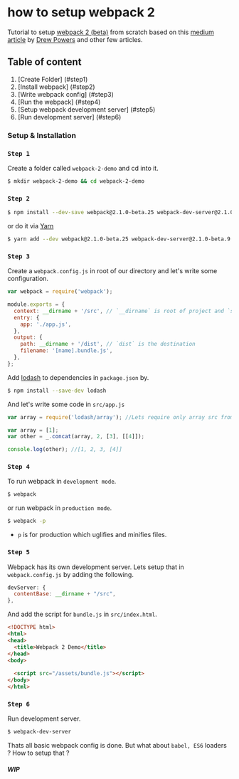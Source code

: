 # how to setup webpack 2

Tutorial to setup [webpack 2 (beta)](https://webpack.github.io/docs/roadmap.html) from scratch based on this [medium article](https://blog.madewithenvy.com/getting-started-with-webpack-2-ed2b86c68783#.3dou6bawv) by [Drew Powers](https://blog.madewithenvy.com/@an_ennui) and other few articles.

## Table of content

1. [Create Folder] (#step1)
1. [Install webpack] (#step2)
1. [Write webpack config] (#step3)
1. [Run the webpack] (#step4)
1. [Setup webpack development server] (#step5)
1. [Run development server] (#step6)

### Setup & Installation

### **```Step 1```**

Create a folder called ```webpack-2-demo``` and cd into it.

```bash
$ mkdir webpack-2-demo && cd webpack-2-demo
```

### **```Step 2```**

```bash
$ npm install --dev-save webpack@2.1.0-beta.25 webpack-dev-server@2.1.0-beta.9
```

or do it via [Yarn](https://yarnpkg.com/)

```bash
$ yarn add --dev webpack@2.1.0-beta.25 webpack-dev-server@2.1.0-beta.9
```

### **```Step 3```**

Create a ```webpack.config.js``` in root of our directory and let's write some configuration.

```js
var webpack = require('webpack');

module.exports = {
  context: __dirname + '/src', // `__dirname` is root of project and `src` is source
  entry: {
    app: './app.js',
  },
  output: {
    path: __dirname + '/dist', // `dist` is the destination
    filename: '[name].bundle.js',
  },
};
```

Add [lodash](https://lodash.com) to dependencies in ```package.json``` by.

```bash
$ npm install --save-dev lodash
```

And let's write some code in ```src/app.js```

```js
var array = require('lodash/array'); //Lets require only array src from lodash

var array = [1];
var other = _.concat(array, 2, [3], [[4]]);

console.log(other); //[1, 2, 3, [4]]
```

### **```Step 4```**

To run webpack in ```development mode```.

```bash
$ webpack
```

or run webpack in ```production mode```.

```bash
$ webpack -p
```

- ```p``` is for production which uglifies and minifies files.

### **```Step 5```**

Webpack has its own development server. Lets setup that in ```webpack.config.js``` by adding the following.

```js
devServer: {
  contentBase: __dirname + "/src",
},
```

And add the script for ```bundle.js``` in ```src/index.html```.

```html
<!DOCTYPE html>
<html>
<head>
  <title>Webpack 2 Demo</title>
</head>
<body>
		
  <script src="/assets/bundle.js"></script>
</body>
</html>
```

### **```Step 6```**

Run development server.

```bash
$ webpack-dev-server
```

Thats all basic webpack config is done. But what about ```babel, ES6``` loaders ? How to setup that ?

##### WIP

